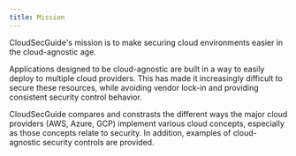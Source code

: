 ```yaml
---
title: Mission
---
```


CloudSecGuide's mission is to make securing cloud environments easier in the cloud-agnostic age.

Applications designed to be cloud-agnostic are built in a way to easily deploy to multiple cloud providers. This has made it
increasingly difficult to secure these resources, while avoiding vendor lock-in and providing consistent security control
behavior.

CloudSecGuide compares and constrasts the different ways the major cloud providers (AWS, Azure, GCP) implement various cloud
concepts, especially as those concepts relate to security. In addition, examples of cloud-agnostic security controls are
provided.
